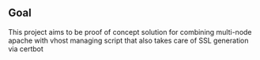 ## Goal

This project aims to be proof of concept solution for combining multi-node 
apache with vhost managing script that also takes care of SSL generation via certbot

